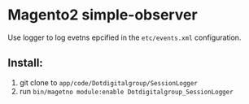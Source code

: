 # Magento2 simple-observer

Use logger to log evetns epcified in the `etc/events.xml` configuration.

## Install:

1. git clone to `app/code/Dotdigitalgroup/SessionLogger`
2. run `bin/magetno module:enable Dotdigitalgroup_SessionLogger`
